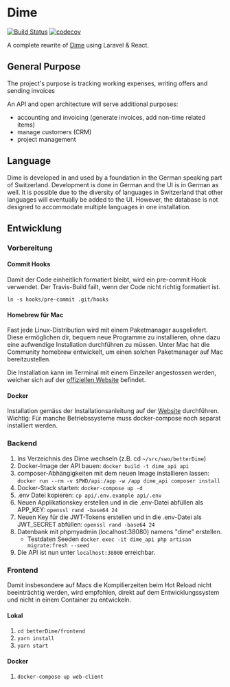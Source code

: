 # Dime
[![Build Status](https://travis-ci.org/stiftungswo/betterDime.svg?branch=master)](https://travis-ci.org/stiftungswo/betterDime)
[![codecov](https://codecov.io/gh/stiftungswo/betterDime/branch/master/graph/badge.svg)](https://codecov.io/gh/stiftungswo/betterDime)

A complete rewrite of [Dime](https://github.com/stiftungswo/dime) using Laravel & React.

## General Purpose

The project's purpose is tracking working expenses, writing offers and sending invoices

An API and open architecture will serve additional purposes:

  * accounting and invoicing (generate invoices, add non-time related items)
  * manage customers (CRM)
  * project management
  
## Language

Dime is developed in and used by a foundation in the German speaking part of Switzerland. Development is done in German and the UI is in German as well. It is possible due to the diversity of languages in Switzerland that other languages will eventually be added to the UI. However, the database is not designed to accommodate multiple languages in one installation.


## Entwicklung
### Vorbereitung
#### Commit Hooks
Damit der Code einheitlich formatiert bleibt, wird ein pre-commit Hook verwendet. Der Travis-Build failt, wenn der Code nicht richtig formatiert ist. 

`ln -s hooks/pre-commit .git/hooks`

#### Homebrew für Mac
Fast jede Linux-Distribution wird mit einem Paketmanager ausgeliefert. Diese ermöglichen dir, bequem neue Programme zu installieren, ohne dazu eine aufwendige Installation durchführen zu müssen. Unter Mac hat die Community homebrew entwickelt, um einen solchen Paketmanager auf Mac bereitzustellen.

Die Installation kann im Terminal mit einem Einzeiler angestossen werden, welcher sich auf der [offiziellen Website](https://brew.sh/index_de) befindet.

#### Docker
Installation gemäss der Installationsanleitung auf der [Website](https://docs.docker.com/install/) durchführen. Wichtig: Für manche Betriebssysteme muss docker-compose noch separat installiert werden.

### Backend
1. Ins Verzeichnis des Dime wechseln (z.B. cd ``~/src/swo/betterDime``)
2. Docker-Image der API bauen: ``docker build -t dime_api api``
3. composer-Abhängigkeiten mit dem neuen Image installieren lassen: ``docker run --rm -v $PWD/api:/app -w /app dime_api composer install``
4. Docker-Stack starten: ``docker-compose up -d``
5. .env Datei kopieren: ``cp api/.env.example api/.env``
6. Neuen Applikationskey erstellen und in die .env-Datei abfüllen als APP_KEY: ``openssl rand -base64 24``
7. Neuen Key für die JWT-Tokens erstellen und in die .env-Datei als JWT_SECRET abfüllen: ``openssl rand -base64 24``
8. Datenbank mit phpmyadmin (localhost:38080) namens "dime" erstellen.
   * Testdaten Seeden `docker exec -it dime_api php artisan migrate:fresh --seed`
9. Die API ist nun unter `localhost:38000` erreichbar.

### Frontend
Damit insbesondere auf Macs die Kompilierzeiten beim Hot Reload nicht beeinträchtig werden, wird empfohlen, direkt auf dem Entwicklungssystem und nicht in einem Container zu entwickeln.

#### Lokal
1. `cd betterDime/frontend`
2. `yarn install`
3. `yarn start`

#### Docker
1. `docker-compose up web-client`
